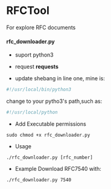 # RFCTool
For explore RFC documents

#### rfc_downloader.py  
- suport python3
- request **requests**

- update shebang in line one, mine is:
```python
#!/usr/local/bin/python3
```

change to your pytho3's path,such as:
```python
#!/usr/local/python
```

- Add Executable permissions
```shell
sudo chmod +x rfc_downloader.py
```

- Usage  
```shell
./rfc_downloader.py [rfc_number]
```

- Example
Download RFC7540 with:
```shell
./rfc_downloader.py 7540
```
